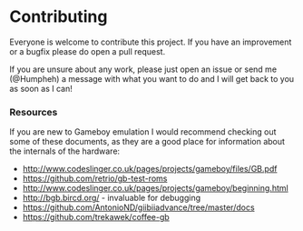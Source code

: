 # Contributing

Everyone is welcome to contribute this project. If you have an improvement or a bugfix please do open a pull request. 

If you are unsure about any work, please just open an issue or send me (@Humpheh) a message with what you want to 
do and I will get back to you as soon as I can!

### Resources

If you are new to Gameboy emulation I would recommend checking out some of these documents, as they are a good place
for information about the internals of the hardware:

* <http://www.codeslinger.co.uk/pages/projects/gameboy/files/GB.pdf>
* <https://github.com/retrio/gb-test-roms>
* <http://www.codeslinger.co.uk/pages/projects/gameboy/beginning.html>
* <http://bgb.bircd.org/> - invaluable for debugging
* <https://github.com/AntonioND/giibiiadvance/tree/master/docs>
* <https://github.com/trekawek/coffee-gb>
